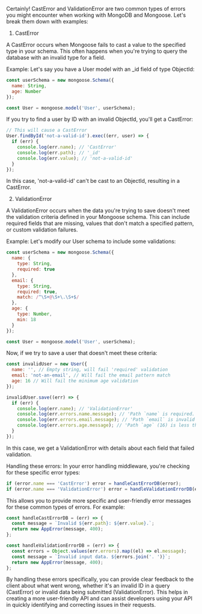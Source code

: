 Certainly! CastError and ValidationError are two common types of errors you might encounter when working with MongoDB and Mongoose. Let's break them down with examples:

1. CastError

A CastError occurs when Mongoose fails to cast a value to the specified type in your schema. This often happens when you're trying to query the database with an invalid type for a field.

Example:
Let's say you have a User model with an \_id field of type ObjectId:

```javascript
const userSchema = new mongoose.Schema({
  name: String,
  age: Number
});

const User = mongoose.model('User', userSchema);
```

If you try to find a user by ID with an invalid ObjectId, you'll get a CastError:

```javascript
// This will cause a CastError
User.findById('not-a-valid-id').exec((err, user) => {
  if (err) {
    console.log(err.name); // 'CastError'
    console.log(err.path); // '_id'
    console.log(err.value); // 'not-a-valid-id'
  }
});
```

In this case, 'not-a-valid-id' can't be cast to an ObjectId, resulting in a CastError.

2. ValidationError

A ValidationError occurs when the data you're trying to save doesn't meet the validation criteria defined in your Mongoose schema. This can include required fields that are missing, values that don't match a specified pattern, or custom validation failures.

Example:
Let's modify our User schema to include some validations:

```javascript
const userSchema = new mongoose.Schema({
  name: {
    type: String,
    required: true
  },
  email: {
    type: String,
    required: true,
    match: /^\S+@\S+\.\S+$/
  },
  age: {
    type: Number,
    min: 18
  }
});

const User = mongoose.model('User', userSchema);
```

Now, if we try to save a user that doesn't meet these criteria:

```javascript
const invalidUser = new User({
  name: '', // Empty string, will fail 'required' validation
  email: 'not-an-email', // Will fail the email pattern match
  age: 16 // Will fail the minimum age validation
});

invalidUser.save((err) => {
  if (err) {
    console.log(err.name); // 'ValidationError'
    console.log(err.errors.name.message); // 'Path `name` is required.'
    console.log(err.errors.email.message); // 'Path `email` is invalid (not-an-email).'
    console.log(err.errors.age.message); // 'Path `age` (16) is less than minimum allowed value (18).'
  }
});
```

In this case, we get a ValidationError with details about each field that failed validation.

Handling these errors:
In your error handling middleware, you're checking for these specific error types:

```javascript
if (error.name === 'CastError') error = handleCastErrorDB(error);
if (error.name === 'ValidationError') error = handleValidationErrorDB(error);
```

This allows you to provide more specific and user-friendly error messages for these common types of errors. For example:

```javascript
const handleCastErrorDB = (err) => {
  const message = `Invalid ${err.path}: ${err.value}.`;
  return new AppError(message, 400);
};

const handleValidationErrorDB = (err) => {
  const errors = Object.values(err.errors).map((el) => el.message);
  const message = `Invalid input data. ${errors.join('. ')}`;
  return new AppError(message, 400);
};
```

By handling these errors specifically, you can provide clear feedback to the client about what went wrong, whether it's an invalid ID in a query (CastError) or invalid data being submitted (ValidationError). This helps in creating a more user-friendly API and can assist developers using your API in quickly identifying and correcting issues in their requests.
